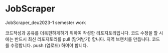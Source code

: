 # JobScraper
JobScraper_deu2023-1 semester work

코드작성과 공유를 더욱편하게하기 위하여 작성한 리포지토리입니다.
코드 수정을 할 시에는
반드시 최신 리포지토리를 pull (당겨받기) 합니다.
지역 브랜치를 만듭니다.
코드를 수정합니다.
push (업로드) 하여야 합니다.